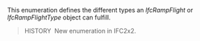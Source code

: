 This enumeration defines the different types an _IfcRampFlight_ or _IfcRampFlightType_ object can fulfill.

> HISTORY&nbsp; New enumeration in IFC2x2.
